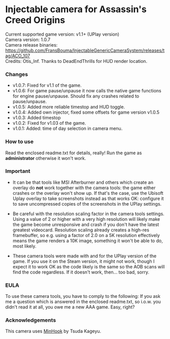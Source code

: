 Injectable camera for Assassin's Creed Origins
============================

Current supported game version: v1.1+ (UPlay version)  
Camera version: 1.0.7  
Camera release binaries: https://github.com/FransBouma/InjectableGenericCameraSystem/releases/tag/ACO_107  
Credits: Otis_Inf. Thanks to DeadEndThrills for HUD render location.

### Changes
* v1.0.7: Fixed for v1.1 of the game.
* v1.0.6: For game pause/unpause it now calls the native game functions for engine pause/unpause. Should fix any crashes related to pause/unpause.
* v1.0.5: Added more reliable timestop and HUD toggle.
* v1.0.4: Added own injector, fixed some offsets for game version v1.0.5
* v1.0.3: Added timestop 
* v1.0.2: Fixed for v1.03 of the game.
* v1.0.1: Added: time of day selection in camera menu.

### How to use
Read the enclosed readme.txt for details, really! Run the game as **administrator** otherwise it won't work.

### Important
* It can be that tools like MSI Afterburner and others which create an overlay do **not** work together with the camera tools: 
the game either crashes or the overlay won't show up. If that's the case, use the Ubisoft Uplay overlay to take screenshots instead 
as that works OK: configure it to save uncompressed copies of the screenshots in the UPlay settings. 

* Be careful with the resolution scaling factor in the camera tools settings. Using a value of 2 or higher with a very 
high resolution will likely make the game become unresponsive and crash if you don't have the latest greatest videocard.
Resolution scaling already creates a high-res framebuffer, so e.g. using a factor of 2.0 on a 5K resolution effectively
means the game renders a 10K image, something it won't be able to do, most likely.

* These camera tools were made with and for the UPlay version of the game. If you use it on the Steam version, it might not
work, though I expect it to work OK as the code likely is the same so the AOB scans will find the code regardless. If it doesn't
work, then... too bad, sorry.

### EULA
To use these camera tools, you have to comply to the following:
If you ask me a question which is answered in the enclosed readme.txt, so i.o.w. you didn't read it at all, 
you owe me a new AAA game. Easy, right? 

### Acknowledgements
This camera uses [MinHook](https://github.com/TsudaKageyu/minhook) by Tsuda Kageyu.
